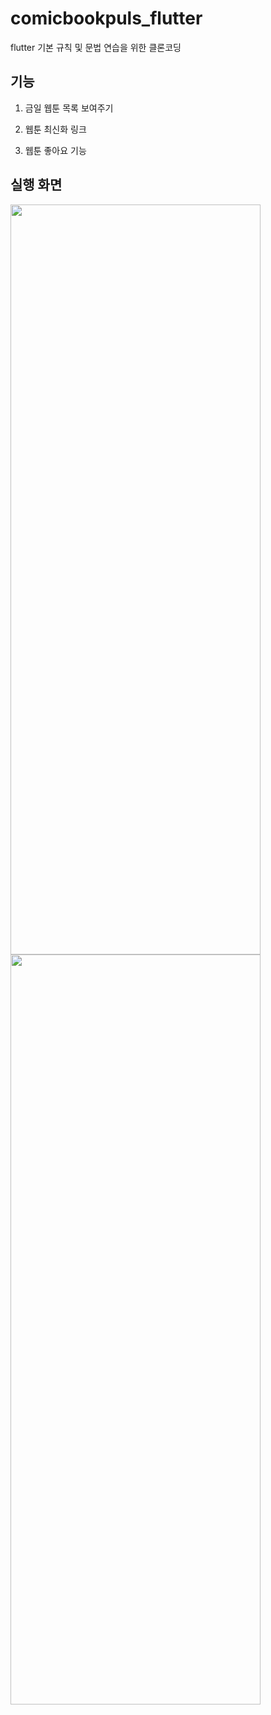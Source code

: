# comicbookpuls_flutter

flutter 기본 규칙 및 문법 연습을 위한 클론코딩


## 기능

1. 금일 웹툰 목록 보여주기

2. 웹툰 최신화 링크 

3. 웹툰 좋아요 기능


## 실행 화면

<img src="https://user-images.githubusercontent.com/62362753/224527487-31e2bc3a-97bf-4b98-b027-fc49abf2fda8.png"  width="400" height="1200">     <img src="https://user-images.githubusercontent.com/62362753/224527453-f393925f-762f-4112-a8e9-b4652f38a669.png"  width="400" height="1200">

